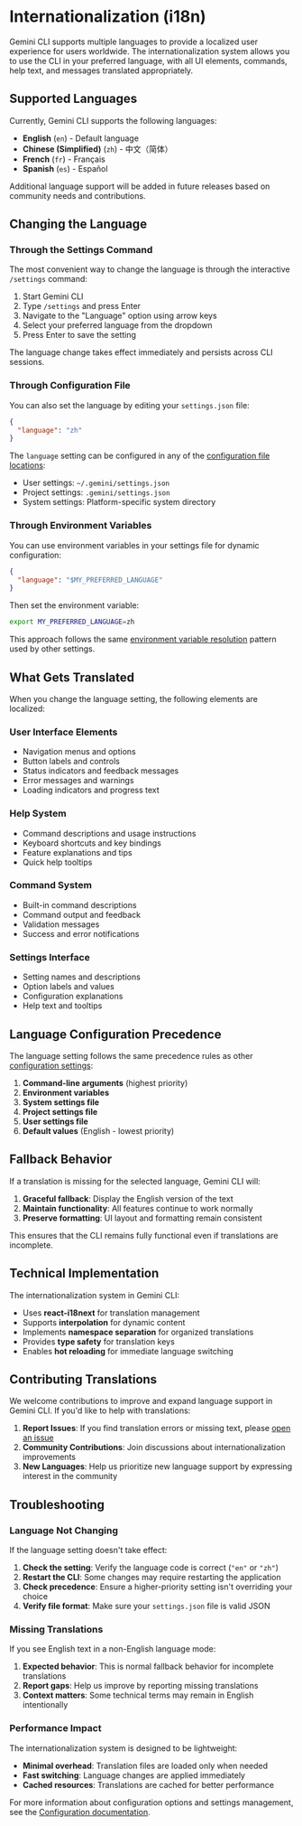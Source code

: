 # Internationalization (i18n)

Gemini CLI supports multiple languages to provide a localized user experience for users worldwide. The internationalization system allows you to use the CLI in your preferred language, with all UI elements, commands, help text, and messages translated appropriately.

## Supported Languages

Currently, Gemini CLI supports the following languages:

- **English** (`en`) - Default language
- **Chinese (Simplified)** (`zh`) - 中文（简体）
- **French** (`fr`) - Français
- **Spanish** (`es`) - Español

Additional language support will be added in future releases based on community needs and contributions.

## Changing the Language

### Through the Settings Command

The most convenient way to change the language is through the interactive `/settings` command:

1. Start Gemini CLI
2. Type `/settings` and press Enter
3. Navigate to the "Language" option using arrow keys
4. Select your preferred language from the dropdown
5. Press Enter to save the setting

The language change takes effect immediately and persists across CLI sessions.

### Through Configuration File

You can also set the language by editing your `settings.json` file:

```json
{
  "language": "zh"
}
```

The `language` setting can be configured in any of the [configuration file locations](./configuration.md#settings-files):

- User settings: `~/.gemini/settings.json`
- Project settings: `.gemini/settings.json`
- System settings: Platform-specific system directory

### Through Environment Variables

You can use environment variables in your settings file for dynamic configuration:

```json
{
  "language": "$MY_PREFERRED_LANGUAGE"
}
```

Then set the environment variable:

```bash
export MY_PREFERRED_LANGUAGE=zh
```

This approach follows the same [environment variable resolution](./configuration.md#settings-files) pattern used by other settings.

## What Gets Translated

When you change the language setting, the following elements are localized:

### User Interface Elements

- Navigation menus and options
- Button labels and controls
- Status indicators and feedback messages
- Error messages and warnings
- Loading indicators and progress text

### Help System

- Command descriptions and usage instructions
- Keyboard shortcuts and key bindings
- Feature explanations and tips
- Quick help tooltips

### Command System

- Built-in command descriptions
- Command output and feedback
- Validation messages
- Success and error notifications

### Settings Interface

- Setting names and descriptions
- Option labels and values
- Configuration explanations
- Help text and tooltips

## Language Configuration Precedence

The language setting follows the same precedence rules as other [configuration settings](./configuration.md#configuration-layers):

1. **Command-line arguments** (highest priority)
2. **Environment variables**
3. **System settings file**
4. **Project settings file**
5. **User settings file**
6. **Default values** (English - lowest priority)

## Fallback Behavior

If a translation is missing for the selected language, Gemini CLI will:

1. **Graceful fallback**: Display the English version of the text
2. **Maintain functionality**: All features continue to work normally
3. **Preserve formatting**: UI layout and formatting remain consistent

This ensures that the CLI remains fully functional even if translations are incomplete.

## Technical Implementation

The internationalization system in Gemini CLI:

- Uses **react-i18next** for translation management
- Supports **interpolation** for dynamic content
- Implements **namespace separation** for organized translations
- Provides **type safety** for translation keys
- Enables **hot reloading** for immediate language switching

## Contributing Translations

We welcome contributions to improve and expand language support in Gemini CLI. If you'd like to help with translations:

1. **Report Issues**: If you find translation errors or missing text, please [open an issue](https://github.com/google-gemini/gemini-cli/issues)
2. **Community Contributions**: Join discussions about internationalization improvements
3. **New Languages**: Help us prioritize new language support by expressing interest in the community

## Troubleshooting

### Language Not Changing

If the language setting doesn't take effect:

1. **Check the setting**: Verify the language code is correct (`"en"` or `"zh"`)
2. **Restart the CLI**: Some changes may require restarting the application
3. **Check precedence**: Ensure a higher-priority setting isn't overriding your choice
4. **Verify file format**: Make sure your `settings.json` file is valid JSON

### Missing Translations

If you see English text in a non-English language mode:

1. **Expected behavior**: This is normal fallback behavior for incomplete translations
2. **Report gaps**: Help us improve by reporting missing translations
3. **Context matters**: Some technical terms may remain in English intentionally

### Performance Impact

The internationalization system is designed to be lightweight:

- **Minimal overhead**: Translation files are loaded only when needed
- **Fast switching**: Language changes are applied immediately
- **Cached resources**: Translations are cached for better performance

For more information about configuration options and settings management, see the [Configuration documentation](./configuration.md).
